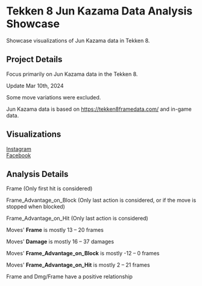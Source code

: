 # Tekken 8 Jun Kazama Data Analysis Showcase
Showcase visualizations of Jun Kazama data in Tekken 8.

## Project Details
Focus primarily on Jun Kazama data in the Tekken 8.   

Update Mar 10th, 2024

Some move variations were excluded.

Jun Kazama data is based on https://tekken8framedata.com/ and in-game data. 

## Visualizations
[Instagram](https://www.instagram.com/p/C4Vg6SOropU/?img_index=1)  
[Facebook](https://www.facebook.com/permalink.php?story_fbid=pfbid02y4BCva8qbHV4d21z5kT3hx19epNsDXqjFnBKhgncZPfBwqHfg6kEgZjQ3VyYM1wjl&id=61553626169836)

## Analysis Details
Frame (Only first hit is considered)

Frame_Advantage_on_Block (Only last action is considered, or if the move is stopped when blocked)

Frame_Advantage_on_Hit (Only last action is considered)

Moves' **Frame** is mostly 13 – 20 frames

Moves' **Damage** is mostly 16 – 37 damages

Moves' **Frame_Advantage_on_Block** is mostly -12 – 0 frames

Moves' **Frame_Advantage_on_Hit** is mostly 2 – 21 frames

Frame and Dmg/Frame have a positive relationship

